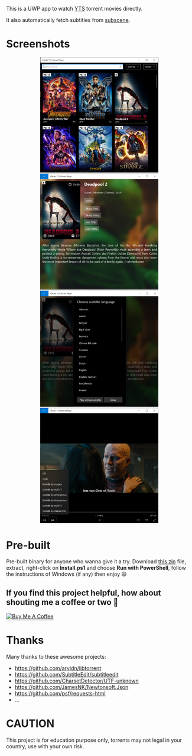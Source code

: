 This is a UWP app to watch [YTS](https://yts.mx/) torrent movies directly.

It also automatically fetch subtitles from [subscene](https://subscene.com/).

# Screenshots
<p align="center">
  <img src="Screenshots/1.PNG" width="320" title="Home">
  <img src="Screenshots/2.PNG" width="320" title="Detail">
  <img src="Screenshots/3.PNG" width="320" title="Subtitles">
  <img src="Screenshots/4.PNG" width="320" title="Player">
</p>

# Pre-built
Pre-built binary for anyone who wanna give it a try. Download [this zip](https://github.com/chichiyts/ChichiYTS/releases/download/v2020.7.24.0/ChichiYTS_2020.7.24.0.zip) file, extract, right-click on **Install.ps1** and choose **Run with PowerShell**, follow the instructions of Windows (if any) then enjoy 😄

## If you find this project helpful, how about shouting me a coffee or two 🤟
<a href="https://buymeacoff.ee/chichiyts" target="_blank"><img src="https://www.buymeacoffee.com/assets/img/custom_images/orange_img.png" alt="Buy Me A Coffee" style="height: 41px !important;width: 174px !important;box-shadow: 0px 3px 2px 0px rgba(190, 190, 190, 0.5) !important;-webkit-box-shadow: 0px 3px 2px 0px rgba(190, 190, 190, 0.5) !important;" ></a>

# Thanks
Many thanks to these awesome projects:
- https://github.com/arvidn/libtorrent
- https://github.com/SubtitleEdit/subtitleedit
- https://github.com/CharsetDetector/UTF-unknown
- https://github.com/JamesNK/Newtonsoft.Json
- https://github.com/psf/requests-html
- ...

# CAUTION
This project is for education purpose only, torrents may not legal in your country, use with your own risk.
